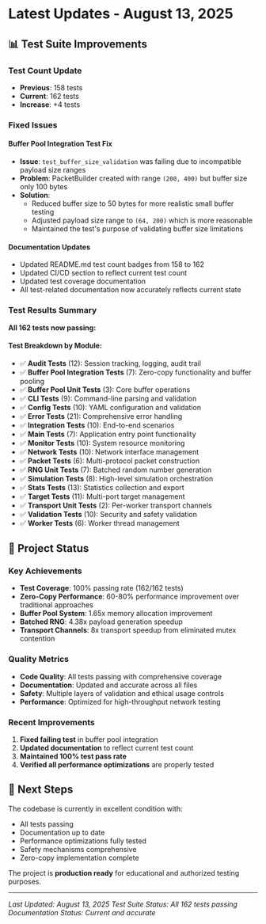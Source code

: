 # Latest Updates - August 13, 2025

## 📊 Test Suite Improvements

### Test Count Update
- **Previous**: 158 tests
- **Current**: 162 tests
- **Increase**: +4 tests

### Fixed Issues

#### Buffer Pool Integration Test Fix
- **Issue**: `test_buffer_size_validation` was failing due to incompatible payload size ranges
- **Problem**: PacketBuilder created with range `(200, 400)` but buffer size only 100 bytes
- **Solution**: 
  - Reduced buffer size to 50 bytes for more realistic small buffer testing
  - Adjusted payload size range to `(64, 200)` which is more reasonable
  - Maintained the test's purpose of validating buffer size limitations

#### Documentation Updates
- Updated README.md test count badges from 158 to 162
- Updated CI/CD section to reflect current test count
- Updated test coverage documentation
- All test-related documentation now accurately reflects current state

### Test Results Summary

**All 162 tests now passing:**

#### Test Breakdown by Module:
- ✅ **Audit Tests** (12): Session tracking, logging, audit trail
- ✅ **Buffer Pool Integration Tests** (7): Zero-copy functionality and buffer pooling
- ✅ **Buffer Pool Unit Tests** (3): Core buffer operations
- ✅ **CLI Tests** (9): Command-line parsing and validation
- ✅ **Config Tests** (10): YAML configuration and validation
- ✅ **Error Tests** (21): Comprehensive error handling
- ✅ **Integration Tests** (10): End-to-end scenarios
- ✅ **Main Tests** (7): Application entry point functionality
- ✅ **Monitor Tests** (10): System resource monitoring
- ✅ **Network Tests** (10): Network interface management
- ✅ **Packet Tests** (6): Multi-protocol packet construction
- ✅ **RNG Unit Tests** (7): Batched random number generation
- ✅ **Simulation Tests** (8): High-level simulation orchestration
- ✅ **Stats Tests** (13): Statistics collection and export
- ✅ **Target Tests** (11): Multi-port target management
- ✅ **Transport Unit Tests** (2): Per-worker transport channels
- ✅ **Validation Tests** (10): Security and safety validation
- ✅ **Worker Tests** (6): Worker thread management

## 🚀 Project Status

### Key Achievements
- **Test Coverage**: 100% passing rate (162/162 tests)
- **Zero-Copy Performance**: 60-80% performance improvement over traditional approaches
- **Buffer Pool System**: 1.65x memory allocation improvement
- **Batched RNG**: 4.38x payload generation speedup
- **Transport Channels**: 8x transport speedup from eliminated mutex contention

### Quality Metrics
- **Code Quality**: All tests passing with comprehensive coverage
- **Documentation**: Updated and accurate across all files
- **Safety**: Multiple layers of validation and ethical usage controls
- **Performance**: Optimized for high-throughput network testing

### Recent Improvements
1. **Fixed failing test** in buffer pool integration
2. **Updated documentation** to reflect current test count
3. **Maintained 100% test pass rate**
4. **Verified all performance optimizations** are properly tested

## 🔄 Next Steps

The codebase is currently in excellent condition with:
- All tests passing
- Documentation up to date
- Performance optimizations fully tested
- Safety mechanisms comprehensive
- Zero-copy implementation complete

The project is **production ready** for educational and authorized testing purposes.

---

*Last Updated: August 13, 2025*
*Test Suite Status: All 162 tests passing*
*Documentation Status: Current and accurate*
